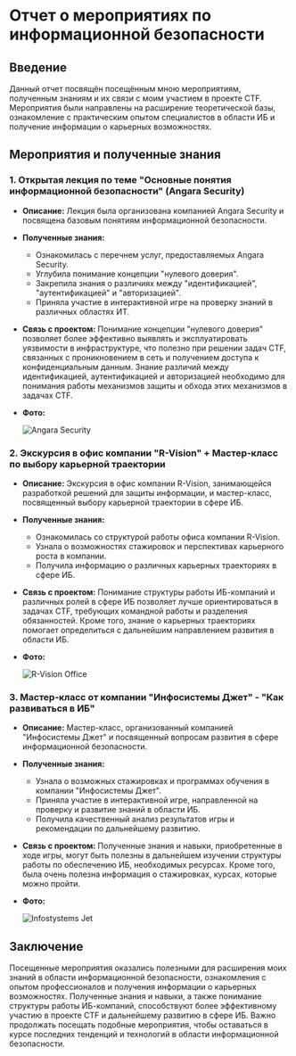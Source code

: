 # Отчет о мероприятиях по информационной безопасности

## Введение

Данный отчет посвящён посещённым мною мероприятиям, полученным знаниям и их связи с моим участием в проекте CTF. Мероприятия были направлены на расширение теоретической базы, ознакомление с практическим опытом специалистов в области ИБ и получение информации о карьерных возможностях.

## Мероприятия и полученные знания

### 1. Открытая лекция по теме "Основные понятия информационной безопасности" (Angara Security)

*   **Описание:** Лекция была организована компанией Angara Security и посвящена базовым понятиям информационной безопасности.

*   **Полученные знания:**
    *   Ознакомилась с перечнем услуг, предоставляемых Angara Security.
    *   Углубила понимание концепции "нулевого доверия".
    *   Закрепила знания о различиях между "идентификацией", "аутентификацией" и "авторизацией".
    *   Приняла участие в интерактивной игре на проверку знаний в различных областях ИТ.

*   **Связь с проектом:**  Понимание концепции "нулевого доверия" позволяет более эффективно выявлять и эксплуатировать уязвимости в инфраструктуре, что полезно при решении задач CTF, связанных с проникновением в сеть и получением доступа к конфиденциальным данным. Знание различий между идентификацией, аутентификацией и авторизацией необходимо для понимания работы механизмов защиты и обхода этих механизмов в задачах CTF.

*   **Фото:**

    ![Angara Security](images/6.jpg)  

### 2. Экскурсия в офис компании "R-Vision" + Мастер-класс по выбору карьерной траектории

*   **Описание:**  Экскурсия в офис компании R-Vision, занимающейся разработкой решений для защиты информации, и мастер-класс, посвященный выбору карьерной траектории в сфере ИБ.

*   **Полученные знания:**
    *   Ознакомилась со структурой работы офиса компании R-Vision.
    *   Узнала о возможностях стажировок и перспективах карьерного роста в компании.
    *   Получила информацию о различных карьерных траекториях в сфере ИБ.

*   **Связь с проектом:**  Понимание структуры работы ИБ-компаний и различных ролей в сфере ИБ позволяет лучше ориентироваться в задачах CTF, требующих командной работы и разделения обязанностей.  Кроме того, знание о карьерных траекториях помогает определиться с дальнейшим направлением развития в области ИБ.

*   **Фото:**

    ![R-Vision Office](images/7.jpg)

### 3. Мастер-класс от компании "Инфосистемы Джет" - "Как развиваться в ИБ"

*   **Описание:**  Мастер-класс, организованный компанией "Инфосистемы Джет" и посвященный вопросам развития в сфере информационной безопасности.

*   **Полученные знания:**
    *   Узнала о возможных стажировках и программах обучения в компании "Инфосистемы Джет".
    *   Приняла участие в интерактивной игре, направленной на проверку и развитие знаний в области ИБ.
    *   Получила качественный анализ результатов игры и рекомендации по дальнейшему развитию.

*   **Связь с проектом:**  Полученные знания и навыки, приобретенные в ходе игры, могут быть полезны в дальнейшем изучении структуры работы по обеспечению ИБ, необходимых ресурсах.  Кроме того, была очень полезна информация о стажировках, курсах, которые можно пройти.

*   **Фото:**

    ![Infostystems Jet](images/5.jpg)

## Заключение

Посещенные мероприятия оказались полезными для расширения моих знаний в области информационной безопасности, ознакомления с опытом профессионалов и получения информации о карьерных возможностях.  Полученные знания и навыки, а также понимание структуры работы ИБ-компаний, способствуют более эффективному участию в проекте CTF и дальнейшему развитию в сфере ИБ. Важно продолжать посещать подобные мероприятия, чтобы оставаться в курсе последних тенденций и технологий в области информационной безопасности.